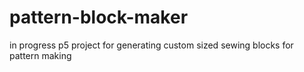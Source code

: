 # pattern-block-maker
in progress p5 project for generating custom sized sewing blocks for pattern making
